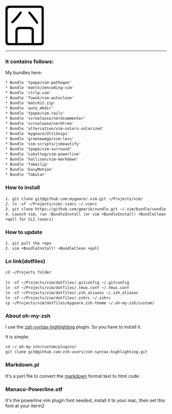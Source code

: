 ![jiong](http://github.com/mygoare/.vim/raw/master/jiong.png)
_______

### It contains follows:

My bundles here:

    * Bundle 'tpope/vim-pathogen'
    * Bundle 'mattn/zencoding-vim'
    * Bundle 'ctrlp.vim'
    * Bundle 'Townk/vim-autoclose'
    * Bundle 'matchit.zip'
    * Bundle 'auto_mkdir'
    * Bundle 'tpope/vim-rails'
    * Bundle 'scrooloose/nerdcommenter'
    * Bundle 'scrooloose/nerdtree'
    * Bundle 'altercation/vim-colors-solarized'
    * Bundle 'mygoare/UltiSnips'
    * Bundle 'groenewege/vim-less'
    * Bundle 'vim-scripts/jsbeautify'
    * Bundle 'tpope/vim-surround'
    * Bundle 'Lokaltog/vim-powerline'
    * Bundle 'hallison/vim-markdown'
    * Bundle 'fakeclip'
    * Bundle 'EasyMotion'
    * Bundle 'Tabular'

### How to install

    1. git clone git@github.com:mygoare/.vim.git ~/Projects/vim/
    2. ln -sf ~/Projects/vim/.vimrc ~/.vimrc
    3. git clone https://github.com/gmarik/vundle.git ~/.vim/bundle/vundle
    4. Launch vim, run :BundleInstall (or vim +BundleInstall! +BundleClean +qall for CLI lovers)

### How to update

    1. git pull the repo
    2. vim +BundleInstall! +BundleClean +qall

### Ln link(dotfiles)

    cd ~/Projects folder

    ln -sf ~/Projects/vim/dotfiles/.gitconfig ~/.gitconfig
    ln -sf ~/Projects/vim/dotfiles/.tmux.conf ~/.tmux.conf
    ln -sf ~/Projects/vim/dotfiles/.zsh_aliases ~/.zsh_aliases
    ln -sf ~/Projects/vim/dotfiles/.zshrc ~/.zshrc
    cp ~/Projects/vim/dotfiles/mygoare.zsh-theme ~/.oh-my-zsh/custom/

### About oh-my-zsh

I use the [zsh-syntax-highlighting](https://github.com/zsh-users/zsh-syntax-highlighting) plugin. So you have to install it.

It is simple:

    cd ~/.oh-my-zsh/custom/plugins/
    git clone git@github.com:zsh-users/zsh-syntax-highlighting.git

### Markdown.pl

It's a perl file to convert the [markdown](http://daringfireball.net/projects/markdown/) format text to html code.

### Manaco-Powerline.otf

It's the powerline vim plugin font needed, install it to your mac, then set this font at your iterm2
